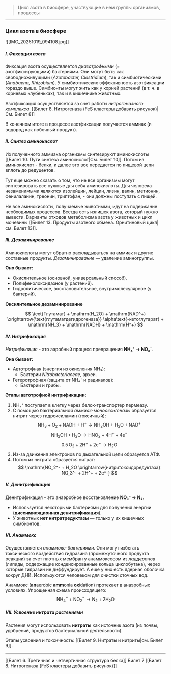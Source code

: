 
> Цикл азота в биосфере, участвующие в нем группы организмов, процессы

---

### Цикл азота в биосфере

![[IMG_20251019_094108.jpg]]

##### I. Фиксация азота

Фиксация азота осуществляется *диазотрофными* (= азотфиксирующими) бактериями. Они могут быть как свободноживущими (*Azotobacter, Clostridium*), так и симбиотическими (*Anabaena, Rhizobium*). У симбиотических эффективность азотфиксации гораздо выше. Симбионты могут жить как у корней растений (в т. ч. в корневых клубеньках), так и в кишечнике животных.

Азотфиксация осуществляется за счет работы *нитрогеназного комплекса*. [[Билет 8. Нитрогеназа (FeS кластеры добавить рисунок)|См. Билет 8]] 

В конечном итоге в процессе азотфиксации получается аммиак (и водород как побочный продукт).

##### II. Синтез аминокислот

Из полученного аммиака организмы синтезируют аминокислоты [[Билет 10. Пути синтеза аминокислот|См. Билет 10]]. Потом из аминокислот - белки, и далее это все передается по пищевой цепи вплоть до редуцентов.

Тут еще можно сказать о том, что не все организмы могут синтезировать все нужные для себя аминокислоты. Для человека незаменимыми являются изолейцин, лейцин, лизин, валин, метионин, фенилаланин, треонин, триптофан, - они должны поступать с пищей.

Не все аминокислоты, получаемые животными, идут на подержание необходимых процессов. Всегда есть излишек азота, который нужно вывести. Варианты отходов метаболизма азота у животных и цикл мочевины [[Билет 13. Продукты азотного обмена. Орнитиновый цикл|см. Билет 13]]. 

##### III. Дезаминирование

Аминокислоты могут обратно раскладываться на аммиак и другие составные продукты. *Дезаминирование* — удаление аминогруппы. 

**Оно бывает:**
- Окислительное (основной, универсальный способ).  
- Полифенолоксидазное (у растений).  
- Гидролитическое, восстановительное, внутримолекулярное (у бактерий).

**Оксилительное дезаминирование**

$$
\text{Глутамат} + \mathrm{H_2O} + \mathrm{NAD^+} \xrightarrow{\text{глутаматдегидрогеназа}} \alpha\text{-кетоглутарат} + \mathrm{NH_3} + \mathrm{NADH} + \mathrm{H^+}
$$

##### IV. Нитрификация 

*Нитрификация* - это аэробный процесс превращения **NH₄⁺ → NO₃⁻**.

**Она бывает:**
- Автотрофная (энергия из окисления NH₃):  
	- Бактерии *Nitrobacteriaceae*, археи.  
- Гетеротрофная (защита от NH₄⁺ и радикалов):  
	- Бактерии и грибы.

**Этапы автотрофной нитрификации:**

1. NH₄⁺ поступает в клетку через белок-транспортер пермеазу.  
2. С помощью бактериальной _аммиак-монооксигеназы_ образуется нитрит через гидроксиламин (токсичный):
$$
\mathrm{NH_3 + O_2 + NADH + H^+ \rightarrow NH_2OH + H_2O + NAD^+}
$$
$$
\mathrm{NH_2OH + H_2O \rightarrow HNO_2 + 4H^+ + 4e^-}
$$
$$
\mathrm{0.5\,O_2 + 2H^+ + 2e^- \rightarrow H_2O}
$$
3. Из-за движения электронов по дыхательной цепи образуется АТФ.  
4. Потом из нитрита образуется нитрат:
$$
\mathrm{NO_2^- + H_2O \xrightarrow{нитритоксидоредуктаза} NO_3^- + 2H^+ + 2e^-}
$$

##### V. Денитрификация

Денитрификация - это анаэробное восстановление **NO₃⁻ → N₂**.

- Используется некоторыми бактериями для получения энергии (**диссимиляционная денитрификация**).  
- У животных **нет нитратредуктазы** — только у их кишечных симбионтов.

##### VI. Анаммокс

Осуществляется *анаммокс-бактериями*. Они могут избегать токсического воздействия гидразина (промежуточного продукта реакции) за счет плотных мембран у анаммоксосом из *ладдеранов* (липиды, содержащие конденсированные кольца циклобутана), через которые гидразин не диффундирует. А еще у них есть ядерная оболочка вокруг ДНК. Используются человеком для очистки сточных вод.

Анаммокс (**an**aerobic **amm**onia **ox**idation) протекает в анаэробных условиях. Упрощенная схема происходящего:
$$
\mathrm{NH_4^+ + NO_2^- \rightarrow N_2 + 2H_2O}
$$

##### VII. Усвоение нитрата растениями 

Растения могут использовать **нитраты** как источник азота (из почвы, удобрений, продуктов бактериальной деятельности).

Этапы усвоения и токсичность: [[Билет 9. Нитраты и нитриты|см. Билет 9]].

---
[[Билет 6. Третичная и четвертичная структура белка]]
Билет 7
[[Билет 8. Нитрогеназа (FeS кластеры добавить рисунок)]]